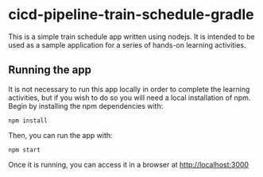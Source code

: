 # cicd-pipeline-train-schedule-gradle

This is a simple train schedule app written using nodejs. It is intended to be used as a sample application for a series of hands-on learning activities.

## Running the app

It is not necessary to run this app locally in order to complete the learning activities, but if you wish to do so you will need a local installation of npm. Begin by installing the npm dependencies with:

    npm install

Then, you can run the app with:

    npm start

Once it is running, you can access it in a browser at [http://localhost:3000](http://localhost:3000)

###
